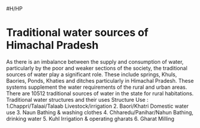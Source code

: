 #H/HP 
# Traditional water sources of Himachal Pradesh
As there is an imbalance between the supply and consumption of water, particularly by the poor and weaker sections of the society, the traditional sources of water play a significant role. These include springs, Khuls, Baories, Ponds, Khaties and ditches particularly in Himachal Pradesh. These systems supplement the water requirements of the rural and urban areas. There are 10512 traditional sources of water in the state for rural habitations. 
Traditional water structures and their uses Structure  Use :
1.Chappri/Talaai/Talaab  Livestock/irrigation 
2. Baori/Khatri  Domestic water use 
3. Naun  Bathing & washing clothes 
4. Chharedu/Panihar/Nahun  Bathing, drinking water 
5. Kuhl  Irrigation & operating gharats 
6. Gharat  Milling